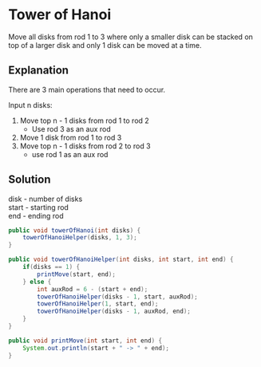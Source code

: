 # Tower of Hanoi

Move all disks from rod 1 to 3 where only a smaller disk can be stacked on top of a larger disk and only 1 disk can be moved at a time.


## Explanation
There are 3 main operations that need to occur.

Input n disks:  
1. Move top n - 1 disks from rod 1 to rod 2
   - Use rod 3 as an aux rod
2. Move 1 disk from rod 1 to rod 3  
3. Move top n - 1 disks from rod 2 to rod 3
   - use rod 1 as an aux rod


## Solution
disk - number of disks  
start - starting rod  
end - ending rod

``` java
public void towerOfHanoi(int disks) {
    towerOfHanoiHelper(disks, 1, 3);
}

public void towerOfHanoiHelper(int disks, int start, int end) {
    if(disks == 1) {
        printMove(start, end);
    } else { 
	    int auxRod = 6 - (start + end);
        towerOfHanoiHelper(disks - 1, start, auxRod);
        towerOfHanoiHelper(1, start, end);
        towerOfHanoiHelper(disks - 1, auxRod, end);
    }
}

public void printMove(int start, int end) {
    System.out.println(start + " -> " + end);
}
```